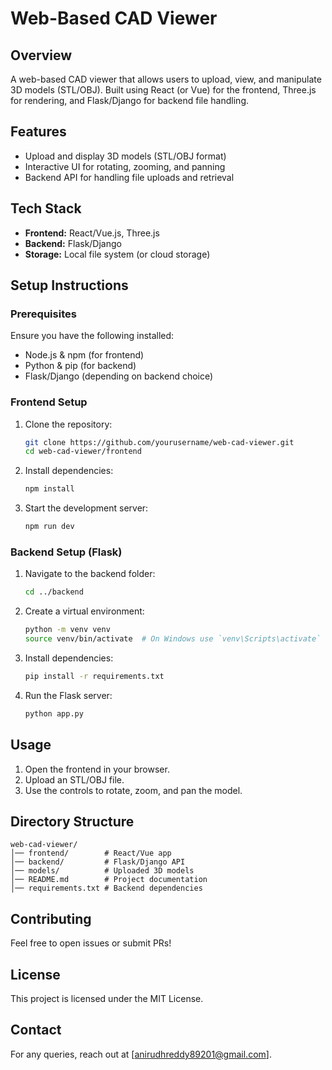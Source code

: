 # Web-Based CAD Viewer

## Overview
A web-based CAD viewer that allows users to upload, view, and manipulate 3D models (STL/OBJ). Built using React (or Vue) for the frontend, Three.js for rendering, and Flask/Django for backend file handling.

## Features
- Upload and display 3D models (STL/OBJ format)
- Interactive UI for rotating, zooming, and panning
- Backend API for handling file uploads and retrieval

## Tech Stack
- **Frontend:** React/Vue.js, Three.js
- **Backend:** Flask/Django
- **Storage:** Local file system (or cloud storage)

## Setup Instructions

### Prerequisites
Ensure you have the following installed:
- Node.js & npm (for frontend)
- Python & pip (for backend)
- Flask/Django (depending on backend choice)

### Frontend Setup
1. Clone the repository:
   ```sh
   git clone https://github.com/yourusername/web-cad-viewer.git
   cd web-cad-viewer/frontend
   ```
2. Install dependencies:
   ```sh
   npm install
   ```
3. Start the development server:
   ```sh
   npm run dev
   ```

### Backend Setup (Flask)
1. Navigate to the backend folder:
   ```sh
   cd ../backend
   ```
2. Create a virtual environment:
   ```sh
   python -m venv venv
   source venv/bin/activate  # On Windows use `venv\Scripts\activate`
   ```
3. Install dependencies:
   ```sh
   pip install -r requirements.txt
   ```
4. Run the Flask server:
   ```sh
   python app.py
   ```

## Usage
1. Open the frontend in your browser.
2. Upload an STL/OBJ file.
3. Use the controls to rotate, zoom, and pan the model.

## Directory Structure
```
web-cad-viewer/
│── frontend/        # React/Vue app
│── backend/         # Flask/Django API
│── models/          # Uploaded 3D models
│── README.md        # Project documentation
│── requirements.txt # Backend dependencies
```

## Contributing
Feel free to open issues or submit PRs!

## License
This project is licensed under the MIT License.


## Contact
For any queries, reach out at [anirudhreddy89201@gmail.com].

